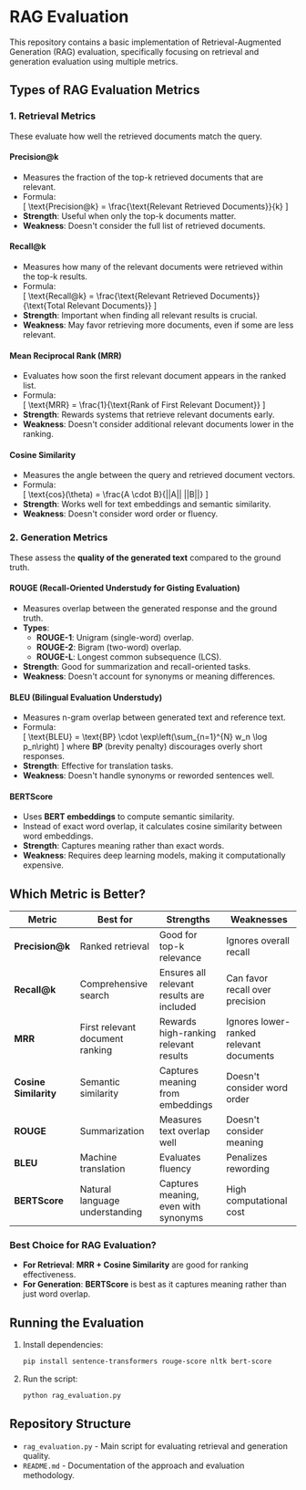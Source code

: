 # RAG Evaluation

This repository contains a basic implementation of Retrieval-Augmented Generation (RAG) evaluation, specifically focusing on retrieval and generation evaluation using multiple metrics.

## Types of RAG Evaluation Metrics

### **1. Retrieval Metrics**
These evaluate how well the retrieved documents match the query.

#### **Precision@k**
- Measures the fraction of the top-k retrieved documents that are relevant.
- Formula:  
  \[
  \text{Precision@k} = \frac{\text{Relevant Retrieved Documents}}{k}
  \]
- **Strength**: Useful when only the top-k documents matter.
- **Weakness**: Doesn't consider the full list of retrieved documents.

#### **Recall@k**
- Measures how many of the relevant documents were retrieved within the top-k results.
- Formula:  
  \[
  \text{Recall@k} = \frac{\text{Relevant Retrieved Documents}}{\text{Total Relevant Documents}}
  \]
- **Strength**: Important when finding all relevant results is crucial.
- **Weakness**: May favor retrieving more documents, even if some are less relevant.

#### **Mean Reciprocal Rank (MRR)**
- Evaluates how soon the first relevant document appears in the ranked list.
- Formula:  
  \[
  \text{MRR} = \frac{1}{\text{Rank of First Relevant Document}}
  \]
- **Strength**: Rewards systems that retrieve relevant documents early.
- **Weakness**: Doesn't consider additional relevant documents lower in the ranking.

#### **Cosine Similarity**
- Measures the angle between the query and retrieved document vectors.
- Formula:  
  \[
  \text{cos}(\theta) = \frac{A \cdot B}{||A|| ||B||}
  \]
- **Strength**: Works well for text embeddings and semantic similarity.
- **Weakness**: Doesn't consider word order or fluency.

### **2. Generation Metrics**
These assess the **quality of the generated text** compared to the ground truth.

#### **ROUGE (Recall-Oriented Understudy for Gisting Evaluation)**
- Measures overlap between the generated response and the ground truth.
- **Types**:
  - **ROUGE-1**: Unigram (single-word) overlap.
  - **ROUGE-2**: Bigram (two-word) overlap.
  - **ROUGE-L**: Longest common subsequence (LCS).
- **Strength**: Good for summarization and recall-oriented tasks.
- **Weakness**: Doesn't account for synonyms or meaning differences.

#### **BLEU (Bilingual Evaluation Understudy)**
- Measures n-gram overlap between generated text and reference text.
- Formula:  
  \[
  \text{BLEU} = \text{BP} \cdot \exp\left(\sum_{n=1}^{N} w_n \log p_n\right)
  \]
  where **BP** (brevity penalty) discourages overly short responses.
- **Strength**: Effective for translation tasks.
- **Weakness**: Doesn't handle synonyms or reworded sentences well.

#### **BERTScore**
- Uses **BERT embeddings** to compute semantic similarity.
- Instead of exact word overlap, it calculates cosine similarity between word embeddings.
- **Strength**: Captures meaning rather than exact words.
- **Weakness**: Requires deep learning models, making it computationally expensive.

## **Which Metric is Better?**
| **Metric** | **Best for** | **Strengths** | **Weaknesses** |
|------------|-------------|---------------|----------------|
| **Precision@k** | Ranked retrieval | Good for top-k relevance | Ignores overall recall |
| **Recall@k** | Comprehensive search | Ensures all relevant results are included | Can favor recall over precision |
| **MRR** | First relevant document ranking | Rewards high-ranking relevant results | Ignores lower-ranked relevant documents |
| **Cosine Similarity** | Semantic similarity | Captures meaning from embeddings | Doesn't consider word order |
| **ROUGE** | Summarization | Measures text overlap well | Doesn't consider meaning |
| **BLEU** | Machine translation | Evaluates fluency | Penalizes rewording |
| **BERTScore** | Natural language understanding | Captures meaning, even with synonyms | High computational cost |

### **Best Choice for RAG Evaluation?**
- **For Retrieval**: **MRR + Cosine Similarity** are good for ranking effectiveness.
- **For Generation**: **BERTScore** is best as it captures meaning rather than just word overlap.

## Running the Evaluation

1. Install dependencies:
   ```bash
   pip install sentence-transformers rouge-score nltk bert-score
   ```
2. Run the script:
   ```bash
   python rag_evaluation.py
   ```

## Repository Structure

- `rag_evaluation.py` - Main script for evaluating retrieval and generation quality.
- `README.md` - Documentation of the approach and evaluation methodology.

